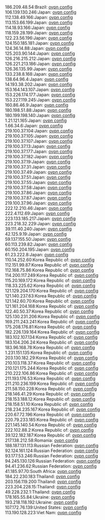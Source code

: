 186.209.48.54:Brazil: [ovpn config](vpn/186_209_48_54.ovpn)  
106.139.130.246:Japan: [ovpn config](vpn/106_139_130_246.ovpn)  
112.138.49.166:Japan: [ovpn config](vpn/112_138_49_166.ovpn)  
113.153.66.199:Japan: [ovpn config](vpn/113_153_66_199.ovpn)  
114.18.93.166:Japan: [ovpn config](vpn/114_18_93_166.ovpn)  
118.159.28.199:Japan: [ovpn config](vpn/118_159_28_199.ovpn)  
122.23.56.196:Japan: [ovpn config](vpn/122_23_56_196.ovpn)  
124.150.185.181:Japan: [ovpn config](vpn/124_150_185_181.ovpn)  
124.36.14.88:Japan: [ovpn config](vpn/124_36_14_88.ovpn)  
125.203.90.144:Japan: [ovpn config](vpn/125_203_90_144.ovpn)  
126.216.215.212:Japan: [ovpn config](vpn/126_216_215_212.ovpn)  
126.221.213.186:Japan: [ovpn config](vpn/126_221_213_186.ovpn)  
126.36.135.99:Japan: [ovpn config](vpn/126_36_135_99.ovpn)  
133.238.8.168:Japan: [ovpn config](vpn/133_238_8_168.ovpn)  
138.64.96.4:Japan: [ovpn config](vpn/138_64_96_4.ovpn)  
14.193.38.202:Japan: [ovpn config](vpn/14_193_38_202.ovpn)  
153.164.143.107:Japan: [ovpn config](vpn/153_164_143_107.ovpn)  
153.226.174.177:Japan: [ovpn config](vpn/153_226_174_177.ovpn)  
153.227.119.245:Japan: [ovpn config](vpn/153_227_119_245.ovpn)  
160.86.46.9:Japan: [ovpn config](vpn/160_86_46_9.ovpn)  
180.198.51.88:Japan: [ovpn config](vpn/180_198_51_88.ovpn)  
180.199.198.140:Japan: [ovpn config](vpn/180_199_198_140.ovpn)  
1.21.121.165:Japan: [ovpn config](vpn/1_21_121_165.ovpn)  
1.66.34.6:Japan: [ovpn config](vpn/1_66_34_6.ovpn)  
219.100.37.104:Japan: [ovpn config](vpn/219_100_37_104.ovpn)  
219.100.37.105:Japan: [ovpn config](vpn/219_100_37_105.ovpn)  
219.100.37.107:Japan: [ovpn config](vpn/219_100_37_107.ovpn)  
219.100.37.13:Japan: [ovpn config](vpn/219_100_37_13.ovpn)  
219.100.37.177:Japan: [ovpn config](vpn/219_100_37_177.ovpn)  
219.100.37.182:Japan: [ovpn config](vpn/219_100_37_182.ovpn)  
219.100.37.19:Japan: [ovpn config](vpn/219_100_37_19.ovpn)  
219.100.37.31:Japan: [ovpn config](vpn/219_100_37_31.ovpn)  
219.100.37.49:Japan: [ovpn config](vpn/219_100_37_49.ovpn)  
219.100.37.51:Japan: [ovpn config](vpn/219_100_37_51.ovpn)  
219.100.37.55:Japan: [ovpn config](vpn/219_100_37_55.ovpn)  
219.100.37.58:Japan: [ovpn config](vpn/219_100_37_58.ovpn)  
219.100.37.86:Japan: [ovpn config](vpn/219_100_37_86.ovpn)  
219.100.37.87:Japan: [ovpn config](vpn/219_100_37_87.ovpn)  
219.100.37.96:Japan: [ovpn config](vpn/219_100_37_96.ovpn)  
222.12.210.46:Japan: [ovpn config](vpn/222_12_210_46.ovpn)  
222.4.112.69:Japan: [ovpn config](vpn/222_4_112_69.ovpn)  
223.133.185.217:Japan: [ovpn config](vpn/223_133_185_217.ovpn)  
223.218.32.229:Japan: [ovpn config](vpn/223_218_32_229.ovpn)  
39.111.40.240:Japan: [ovpn config](vpn/39_111_40_240.ovpn)  
42.125.9.19:Japan: [ovpn config](vpn/42_125_9_19.ovpn)  
59.137.155.50:Japan: [ovpn config](vpn/59_137_155_50.ovpn)  
60.113.239.82:Japan: [ovpn config](vpn/60_113_239_82.ovpn)  
60.150.204.195:Japan: [ovpn config](vpn/60_150_204_195.ovpn)  
61.23.222.8:Japan: [ovpn config](vpn/61_23_222_8.ovpn)  
110.14.252.60:Korea Republic of: [ovpn config](vpn/110_14_252_60.ovpn)  
112.151.99.87:Korea Republic of: [ovpn config](vpn/112_151_99_87.ovpn)  
112.168.75.86:Korea Republic of: [ovpn config](vpn/112_168_75_86.ovpn)  
114.200.117.249:Korea Republic of: [ovpn config](vpn/114_200_117_249.ovpn)  
115.20.169.172:Korea Republic of: [ovpn config](vpn/115_20_169_172.ovpn)  
118.33.225.62:Korea Republic of: [ovpn config](vpn/118_33_225_62.ovpn)  
121.129.204.170:Korea Republic of: [ovpn config](vpn/121_129_204_170.ovpn)  
121.140.237.63:Korea Republic of: [ovpn config](vpn/121_140_237_63.ovpn)  
121.142.60.70:Korea Republic of: [ovpn config](vpn/121_142_60_70.ovpn)  
121.161.204.168:Korea Republic of: [ovpn config](vpn/121_161_204_168.ovpn)  
122.40.50.37:Korea Republic of: [ovpn config](vpn/122_40_50_37.ovpn)  
125.130.231.206:Korea Republic of: [ovpn config](vpn/125_130_231_206.ovpn)  
169.211.243.241:Korea Republic of: [ovpn config](vpn/169_211_243_241.ovpn)  
175.208.176.81:Korea Republic of: [ovpn config](vpn/175_208_176_81.ovpn)  
182.226.139.164:Korea Republic of: [ovpn config](vpn/182_226_139_164.ovpn)  
183.102.107.134:Korea Republic of: [ovpn config](vpn/183_102_107_134.ovpn)  
183.104.206.24:Korea Republic of: [ovpn config](vpn/183_104_206_24.ovpn)  
183.96.168.78:Korea Republic of: [ovpn config](vpn/183_96_168_78.ovpn)  
1.231.151.135:Korea Republic of: [ovpn config](vpn/1_231_151_135.ovpn)  
203.130.182.29:Korea Republic of: [ovpn config](vpn/203_130_182_29.ovpn)  
210.103.118.37:Korea Republic of: [ovpn config](vpn/210_103_118_37.ovpn)  
210.121.175.244:Korea Republic of: [ovpn config](vpn/210_121_175_244.ovpn)  
210.222.106.86:Korea Republic of: [ovpn config](vpn/210_222_106_86.ovpn)  
211.193.176.53:Korea Republic of: [ovpn config](vpn/211_193_176_53.ovpn)  
211.210.236.199:Korea Republic of: [ovpn config](vpn/211_210_236_199.ovpn)  
211.58.150.228:Korea Republic of: [ovpn config](vpn/211_58_150_228.ovpn)  
218.146.41.29:Korea Republic of: [ovpn config](vpn/218_146_41_29.ovpn)  
218.153.188.12:Korea Republic of: [ovpn config](vpn/218_153_188_12.ovpn)  
218.158.51.10:Korea Republic of: [ovpn config](vpn/218_158_51_10.ovpn)  
218.234.235.167:Korea Republic of: [ovpn config](vpn/218_234_235_167.ovpn)  
220.67.72.196:Korea Republic of: [ovpn config](vpn/220_67_72_196.ovpn)  
220.79.233.185:Korea Republic of: [ovpn config](vpn/220_79_233_185.ovpn)  
221.145.140.54:Korea Republic of: [ovpn config](vpn/221_145_140_54.ovpn)  
222.102.88.2:Korea Republic of: [ovpn config](vpn/222_102_88_2.ovpn)  
39.122.182.187:Korea Republic of: [ovpn config](vpn/39_122_182_187.ovpn)  
217.138.212.58:Romania: [ovpn config](vpn/217_138_212_58.ovpn)  
188.187.131.113:Russian Federation: [ovpn config](vpn/188_187_131_113.ovpn)  
92.124.161.124:Russian Federation: [ovpn config](vpn/92_124_161_124.ovpn)  
93.177.53.246:Russian Federation: [ovpn config](vpn/93_177_53_246.ovpn)  
94.245.130.126:Russian Federation: [ovpn config](vpn/94_245_130_126.ovpn)  
94.41.236.62:Russian Federation: [ovpn config](vpn/94_41_236_62.ovpn)  
41.185.97.70:South Africa: [ovpn config](vpn/41_185_97_70.ovpn)  
184.22.230.183:Thailand: [ovpn config](vpn/184_22_230_183.ovpn)  
203.156.119.200:Thailand: [ovpn config](vpn/203_156_119_200.ovpn)  
223.204.228.15:Thailand: [ovpn config](vpn/223_204_228_15.ovpn)  
49.228.232.1:Thailand: [ovpn config](vpn/49_228_232_1.ovpn)  
178.165.55.84:Ukraine: [ovpn config](vpn/178_165_55_84.ovpn)  
193.218.118.192:Ukraine: [ovpn config](vpn/193_218_118_192.ovpn)  
107.172.76.139:United States: [ovpn config](vpn/107_172_76_139.ovpn)  
113.190.128.223:Viet Nam: [ovpn config](vpn/113_190_128_223.ovpn)  
